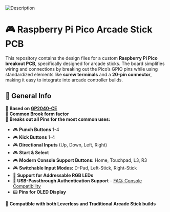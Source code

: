 ![Description](images/Full%20Assembly.png)

# 🎮 Raspberry Pi Pico Arcade Stick PCB  

This repository contains the design files for a custom **Raspberry Pi Pico breakout PCB**, specifically designed for arcade sticks. The board simplifies wiring and connections by breaking out the Pico’s GPIO pins while using standardized elements like **screw terminals** and a **20-pin connector**, making it easy to integrate into arcade controller builds.  

## 📌 General Info  
🔹 **Based on [GP2040-CE](https://github.com/OpenStickCommunity/GP2040-CE)**  
🔹 **Common Brook form factor**  
🔹 **Breaks out all Pins for the most common uses:**  
   - 🎮 **Punch Buttons** 1-4  
   - 🎮 **Kick Buttons** 1-4  
   - 🎮 **Directional Inputs** (Up, Down, Left, Right)  
   - 🎮 **Start & Select**  
   - 🎮 **Modern Console Support Buttons:** Home, Touchpad, L3, R3  
   - 🎮 **Switchable Input Modes:** D-Pad, Left-Stick, Right-Stick  
   - 🌈 **Support for Addressable RGB LEDs**  
   - 🔌 **USB-Passthrough Authentication Support** – [FAQ: Console Compatibility](https://gp2040-ce.info/faq/faq-console-compatibility/)  
   - 📟 **Pins for OLED Display**  

🔹 **Compatible with both Leverless and Traditional Arcade Stick builds**  

